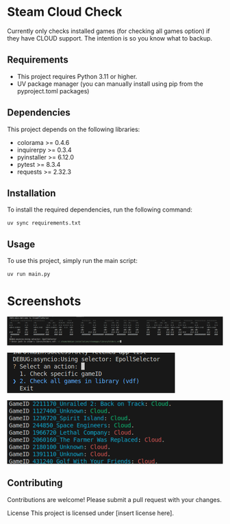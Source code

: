 # Steam Cloud Check
Currently only checks installed games (for checking all games option) if they have CLOUD support. The intention is so you know what to backup.

## Requirements
- This project requires Python 3.11 or higher.
- UV package manager (you can manually install using pip from the pyproject.toml packages)

## Dependencies
This project depends on the following libraries:

- colorama >= 0.4.6
- inquirerpy >= 0.3.4
- pyinstaller >= 6.12.0
- pytest >= 8.3.4
- requests >= 2.32.3

## Installation
To install the required dependencies, run the following command:

```
uv sync requirements.txt
```

## Usage
To use this project, simply run the main script:

```
uv run main.py
```
# Screenshots

![Menu](screenshots/menu.png)

![Input](screenshots/input.png)

![Output](screenshots/output.png)


## Contributing
Contributions are welcome! Please submit a pull request with your changes.

License
This project is licensed under [insert license here].